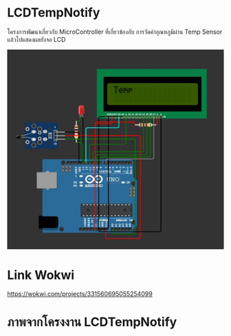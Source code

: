 # LCDTempNotify
โครงการพัฒนาเกี่ยวกับ MicroController ที่เกี่ยวข้องกับ การวัดค่าอุณหภูมิผ่าน Temp Sensor แล้วไปแสดงผลยังจอ LCD 

![enter image description here](https://github.com/sedthanun/LcdTempNotify/blob/main/pic_project.jpg?raw=true)

# Link Wokwi
https://wokwi.com/projects/331560695055254099

# ภาพจากโครงงาน LCDTempNotify

